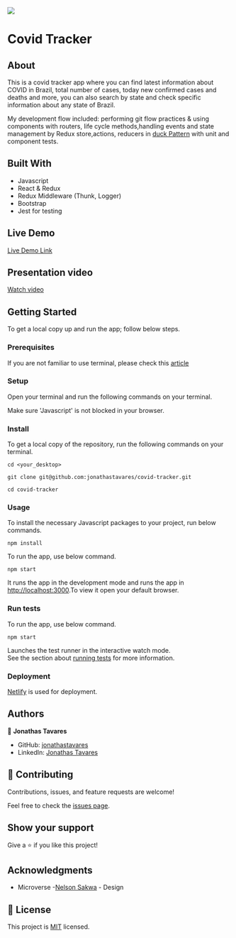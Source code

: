 ![](https://img.shields.io/badge/Microverse-blueviolet)

# Covid Tracker

## About

This is a covid tracker app where you can find latest information about COVID in Brazil, total number of cases, today new confirmed cases and deaths and more, you can also search by state and check specific information about any state of Brazil.

My development flow included: performing git flow practices & using components with routers, life cycle methods,handling events and state management by Redux store,actions, reducers in [duck Pattern](https://github.com/erikras/ducks-modular-redux) with unit and component tests.

## Built With

- Javascript
- React & Redux
- Redux Middleware (Thunk, Logger)
- Bootstrap
- Jest for testing

## Live Demo

[Live Demo Link](https://blissful-northcutt-e13aab.netlify.app/)

## Presentation video

[Watch video](https://www.loom.com/share/a05a6f728ab743dc8ac6c74eeadee1f5)

## Getting Started

To get a local copy up and run the app; follow below steps.

### Prerequisites

If you are not familiar to use terminal, please check this [article](https://www.theodinproject.com/courses/web-development-101/lessons/command-line-basics-web-development-101)

### Setup

Open your terminal and run the following commands on your terminal.

Make sure 'Javascript' is not blocked in your browser.

### Install

To get a local copy of the repository, run the following commands on your terminal.

```
cd <your_desktop>
```

```
git clone git@github.com:jonathastavares/covid-tracker.git
```

```
cd covid-tracker
```

### Usage

To install the necessary Javascript packages to your project, run below commands.

```
npm install
```

To run the app, use below command.

```
npm start
```

It runs the app in the development mode and runs the app in [http://localhost:3000](http://localhost:3000).To view it open your default browser.

### Run tests

To run the app, use below command.

```
npm start
```

Launches the test runner in the interactive watch mode.\
See the section about [running tests](https://facebook.github.io/create-react-app/docs/running-tests) for more information.

### Deployment

[Netlify](https://www.netlify.com/) is used for deployment.

## Authors

👤 **Jonathas Tavares**

- GitHub: [jonathastavares](https://github.com/jonathastavares)
- LinkedIn: [Jonathas Tavares](https://www.linkedin.com/in/jonathas-tavares)

## 🤝 Contributing

Contributions, issues, and feature requests are welcome!

Feel free to check the [issues page](../../issues/).

## Show your support

Give a ⭐️ if you like this project!

## Acknowledgments

- Microverse
-[Nelson Sakwa](https://www.behance.net/sakwadesignstudio) - Design

## 📝 License

This project is [MIT](./MIT.md) licensed.
